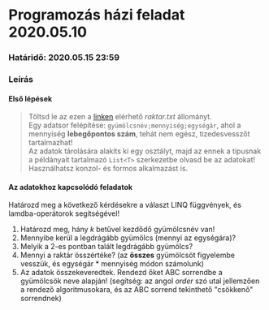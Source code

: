 # Programozás házi feladat 2020.05.10

### Határidő: 2020.05.15 23:59

### Leírás

#### Első lépések

> Töltsd le az ezen a [linken](https://www.kerteszgabor.github.io/neu/anyagok/hazik/raktar.txt "raktar.txt linkje") elérhető *raktar.txt* állományt.  
> Egy adatsor felépítése: `gyümölcsnév;mennyiség;egységár`, ahol a mennyiség **lebegőpontos szám**, tehát nem egész, tizedesvesszőt tartalmazhat!  
> Az adatok tárolására alakíts ki egy osztályt, majd az ennek a típusnak a példányait tartalmazó `List<T>` szerkezetbe olvasd be az adatokat!
> Használhatsz konzol- és formos alkalmazást is.

#### Az adatokhoz kapcsolódó feladatok

Határozd meg a következő kérdésekre a választ LINQ függvények, és lamdba-operátorok segítségével!

1.  Határozd meg, hány *k* betűvel kezdődő gyümölcsnév van!
2.  Mennyibe kerül a legdrágább gyümölcs (mennyi az egységára)?
3.  Melyik a 2-es pontban talált legdrágább gyümölcs?
4.  Mennyi a raktár összértéke? (az **összes** gyümölcsöt figyelembe vesszük, és egységár * mennyiség módon számolunk)
5. Az adatok összekeveredtek. Rendezd őket ABC sorrendbe a gyümölcsök neve alapján! (segítség: az angol *order* szó utal jellemzően a rendező algoritmusokara, és az ABC sorrend tekinthető "csökkenő" sorrendnek)